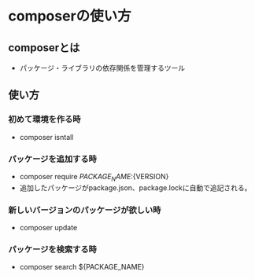 # composerの使い方

## composerとは
 - パッケージ・ライブラリの依存関係を管理するツール

## 使い方

### 初めて環境を作る時
 - composer isntall

### パッケージを追加する時
 - composer require ${PACKAGE_NAME}:${VERSION}
  - 追加したパッケージがpackage.json、package.lockに自動で追記される。

### 新しいバージョンのパッケージが欲しい時
  - composer update

### パッケージを検索する時
 - composer search ${PACKAGE_NAME}
